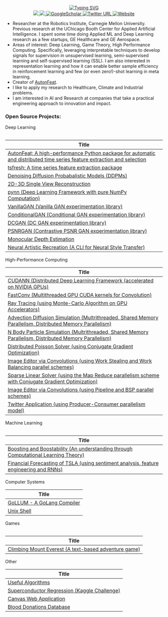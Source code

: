 <p align="center">
<a href="https://github.com/DhruvSrikanth">
    <img src="https://readme-typing-svg.demolab.com?font=Georgia&size=18&duration=2000&pause=500&multiline=true&width=500&height=80&lines=Dhruv+Srikanth;Deep+Learning+%7C+High-Performance+Computing+%7C+Engineering" alt="Typing SVG" />
</a>
<br/>


<a href="https://www.linkedin.com/in/dhruv-srikanth/">
    <img src="https://img.shields.io/badge/-Linkedin-blue?style=flat&logo=linkedin">
</a>
<a href="mailto:dhruvsrikanth@uchicago.edu">
    <img src="https://img.shields.io/badge/-Email-red?style=flat&logo=gmail&logoColor=white">
</a>
<a href='https://scholar.google.com/citations?hl=en&user=Dvh53xkAAAAJ' target="_blank">
    <img alt='GoogleScholar' src='https://img.shields.io/badge/Scholar-100000?style=flat&logo=GoogleScholar&logoColor=white&&color=0181FF'>
</a>
    
<a href="https://twitter.com/DhruvSrikanth">
    <img alt="Twitter URL" src="https://img.shields.io/twitter/url?color=blue&label=Twitter&style=social&url=https%3A%2F%2Ftwitter.com%2FDhruvSrikanth">
</a>

<a href='https://dhruvsrikanth.github.io/' target="_blank">
    <img alt='Website' src='https://img.shields.io/badge/Website-FF5722?style=flat&logoColor=white&&color=FFA500'>
</a>

<br/> 
</p>

* Researcher at the Robotics Institute, Carnegie Mellon University. Previous research at the UChicago Booth Center for Applied Artificial Intelligence. I spent some time doing Applied ML and Deep Learning research as a few startups, GE Healthcare and GE Aerospace.
* Areas of interest: Deep Learning, Game Theory, High Performance Computing. Specifically, leveraging interpretable techniques to develop signals for supervision in unsupervised learning, semi-supervised learning and self-supervised learning (SSL). I am also interested in representation learning and how it can enable better sample efficiency in reinforcement learning and few (or even zero!)-shot learning in meta learning.
* Creator of [AutonFeat](https://autonlab.org/AutonFeat/).
* I like to apply my research to Healthcare, Climate and Industrial problems.
* I am interested in AI and Research at companies that take a practical engineering approach to innovation and impact.

### Open Source Projects:

<table>
<tr> Deep Learning </tr> 
<tr>

|Title |
|--|
| [AutonFeat; A high-performance Python package for automatic and distributed time series feature extraction and selection](https://github.com/autonlab/AutonFeat) | 
| [tsfresh; A time series feature extraction package](https://github.com/blue-yonder/tsfresh) | 
| [Denoising Diffusion Probabalistic Models (DDPMs)](https://github.com/DhruvSrikanth/DenoisingDiffusionProbabilisticModels) |
| [2D-3D Single View Reconstruction](https://github.com/DhruvSrikanth/2D-3D-Single-View-Reconstruction) |
| [pynn (Deep Learning Framework with pure NumPy Computation)](https://github.com/DhruvSrikanth/pynn) |
| [VanillaGAN (Vanilla GAN experimentation library)](https://github.com/DhruvSrikanth/VanillaGAN) |
| [ConditionalGAN (Conditional GAN experimentation library)](https://github.com/DhruvSrikanth/ConditionalGAN) |
| [DCGAN (DC GAN experimentation library)](https://github.com/DhruvSrikanth/DCGAN) |
| [PSNRGAN (Contrastive PSNR GAN experimentation library)](https://github.com/DhruvSrikanth/PSNRGAN) |
| [Monocular Depth Estimation](https://github.com/DhruvSrikanth/MonoDepth) |
| [Neural Artistic Recreation (A CLI for Neural Style Transfer)](https://github.com/DhruvSrikanth/NeuralArtisticRecreation-CLI-Tool) |



</tr>
    
<tr> High-Performance Computing </tr> 
<tr>

|Title |
|--|
| [CUDANN (Distributed Deep Learning Framework (accelerated on NVIDIA GPUs)](https://github.com/DhruvSrikanth/CUDANN)|
| [FastConv (Multithreaded GPU CUDA kernels for Convolution)](https://github.com/DhruvSrikanth/FastConv) |
| [Ray Tracing (using Monte-Carlo Algorithm on GPU Accelerators)](https://github.com/DhruvSrikanth/Monte-Carlo-Ray-Tracing) |
| [Advection Diffusion Simulation (Multrithreaded, Shared Memory Parallelism, Distributed Memory Parallelism)](https://github.com/DhruvSrikanth/Advection-Diffusion-Simulation) |
| [N Body Particle Simulation (Multrithreaded, Shared Memory Parallelism, Distributed Memory Parallelism)](https://github.com/DhruvSrikanth/N-Body-Simulation) |
| [Distributed Poisson Solver (using Conjugate Gradient Optimization)](https://github.com/DhruvSrikanth/Conjugate-Gradient-Simulation) |
| [Image Editor via Convolutions (using Work Stealing and Work Balancing parallel schemes)](https://github.com/DhruvSrikanth/WorkBalancingStealingImageEditor) |
| [Sparse Linear Solver (using the Map Reduce parallelism scheme with Conjugate Gradient Optimization)](https://github.com/DhruvSrikanth/MapReduceSparseSolver) |
| [Image Editor via Convolutions (using Pipeline and BSP parallel schemes)](https://github.com/DhruvSrikanth/PipelineBSPImageEditor) |
| [Twitter Application (using Producer-Consumer parallelism model)](https://github.com/DhruvSrikanth/TwitterGo) |

</tr> 
    
</table>

<table>
    
<tr> Machine Learning </tr>
<tr>

   
|Title |
|--|
| [Boosting and Boostability (An understanding through Computational Learning Theory)](https://github.com/DhruvSrikanth/Boosting-Theory) |
| [Financial Forecasting of TSLA (using sentiment analysis, feature engineering and RNNs)](https://github.com/DhruvSrikanth/TSLA-Financial-Forecasting) |

<tr> Computer Systems </tr> 
<tr>

|Title |
|--|
| [GoLLUM - A GoLang Compiler](https://github.com/DhruvSrikanth/GoLLUM)
| [Unix Shell](https://github.com/DhruvSrikanth/Unix-Like-Shell) |
 
</tr> 
</table>

<table>
<tr> Games </tr> 
<tr>
   
|Title |
|--|
| [Climbing Mount Everest (A text-based adventure game)](https://github.com/DhruvSrikanth/ClimbingEverestGame) |

<tr> Other </tr> 
<tr>

|Title | 
|--|
| [Useful Algorithms](https://github.com/DhruvSrikanth/Algorithms) |
| [Superconductor Regression (Kaggle Challenge)](https://github.com/DhruvSrikanth/Superconductor-Regression-Kaggle-Challenge) |
| [Canvas Web Application](https://github.com/DhruvSrikanth/Web-Dev-Project) |
| [Blood Donations Database](https://github.com/DhruvSrikanth/Blood-Donations-DB) |
 
</tr>
</table>
